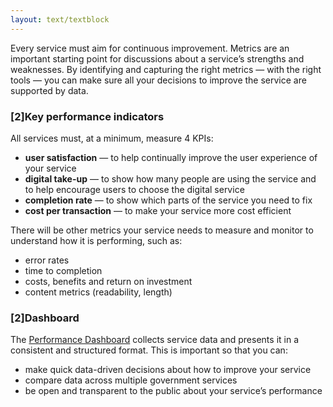 ```yaml
---
layout: text/textblock
---
```

Every service must aim for continuous improvement. Metrics are an important starting point for discussions about a service’s strengths and weaknesses. By identifying and capturing the right metrics — with the right tools — you can make sure all your decisions to improve the service are supported by data.

### [2]Key performance indicators

All services must, at a minimum, measure 4 KPIs:

- **user satisfaction** — to help continually improve the user experience of your service
- **digital take-up** — to show how many people are using the service and to help encourage users to choose the digital service
- **completion rate** — to show which parts of the service you need to fix
- **cost per transaction** — to make your service more cost efficient

There will be other metrics your service needs to measure and monitor to understand how it is performing, such as:

- error rates
- time to completion
- costs, benefits and return on investment
- content metrics (readability, length)

### [2]Dashboard

The [Performance Dashboard](https://www.dta.gov.au/what-we-do/platforms/performance/) collects service data and presents it in a consistent and structured format. This is important so that you can:

- make quick data-driven decisions about how to improve your service
- compare data across multiple government services
- be open and transparent to the public about your service’s performance
